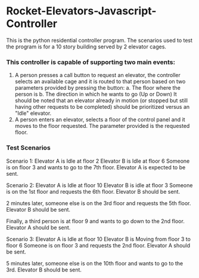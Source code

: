 # Rocket-Elevators-Javascript-Controller
This is the python residential controller program. The scenarios used to test the program is for a 10 story building served by 2 elevator cages.

### This controller is capable of supporting two main events:

1. A person presses a call button to request an elevator, the controller selects an available cage and it is routed to that person based on two parameters provided by pressing the button:
a. The floor where the person is
b. The direction in which he wants to go (Up or Down)
It should be noted that an elevator already in motion (or stopped but still having other requests to be completed) should be prioritized versus an "Idle" elevator.
2. A person enters an elevator, selects a floor of the control panel and it moves to the floor requested. The parameter provided is the requested floor.


### Test Scenarios

Scenario 1:
Elevator A is Idle at floor 2
Elevator B is Idle at floor 6
Someone is on floor 3 and wants to go to the 7th floor.
Elevator A is expected to be sent.

Scenario 2:
Elevator A is Idle at floor 10
Elevator B is idle at floor 3
Someone is on the 1st floor and requests the 6th floor.
Elevator B should be sent.

2 minutes later, someone else is on the 3rd floor and requests the 5th floor. Elevator B should be sent.

Finally, a third person is at floor 9 and wants to go down to the 2nd floor.
Elevator A should be sent.

Scenario 3:
Elevator A is Idle at floor 10
Elevator B is Moving from floor 3 to floor 6
Someone is on floor 3 and requests the 2nd floor.
Elevator A should be sent.

5 minutes later, someone else is on the 10th floor and wants to go to the 3rd. Elevator B should be sent.
